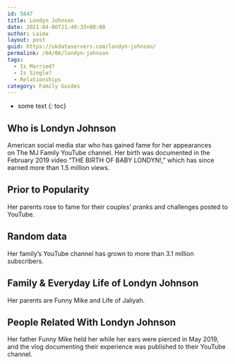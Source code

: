 ```yaml
---
id: 5847
title: Londyn Johnson
date: 2021-04-06T21:49:33+00:00
author: Laima
layout: post
guid: https://ukdataservers.com/londyn-johnson/
permalink: /04/06/londyn-johnson
tags:
  - Is Married?
  - Is Single?
  - Relationships
category: Family Guides
---
```


* some text
{: toc}


## Who is Londyn Johnson
                  
                  
                  
American social media star who has gained fame for her appearances on The MJ Family YouTube channel. Her birth was documented in the February 2019 video &#8220;THE BIRTH OF BABY LONDYN!,&#8221; which has since earned more than 1.5 million views. 
                  
              
            
              
            
                
                
                
## Prior to Popularity
                  
                  
                  
Her parents rose to fame for their couples&#8217; pranks and challenges posted to YouTube. 
                  
              
            
              
            
                
                
                
## Random data
                  
                  
                  
Her family&#8217;s YouTube channel has grown to more than 3.1 million subscribers. 
                  
              
            
              
            
                
                
                
## Family & Everyday Life of Londyn Johnson
                  
                  
                  
Her parents are Funny Mike and Life of Jaliyah. 
                  
              
            
              
            
                
                
                
## People Related With Londyn Johnson
                  
                  
                  
Her father Funny Mike held her while her ears were pierced in May 2019, and the vlog documenting their experience was published to their YouTube channel.
                  
              
            
              
            
                
              
            
              
              
            
            
              
            
          
          
          
